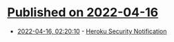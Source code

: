 # [Published on 2022-04-16](index.md)

* [2022-04-16, 02:20:10](https://news.ycombinator.com/item?id=31048646) - [Heroku Security Notification](https://status.heroku.com/incidents/2413)
